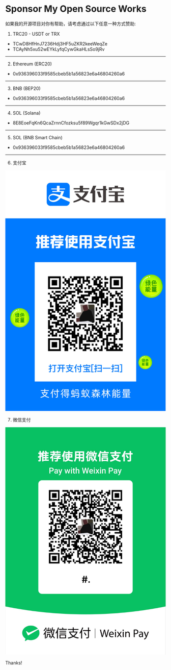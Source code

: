 # Sponsor My Open Source Works

如果我的开源项目对你有帮助，请考虑通过以下任意一种方式赞助:

1. TRC20 - USDT or TRX
- TCwD8HfHnJ7236Hdj3HF5uZKR2keeWeqZe
- TCAyNh5xu52wEYkLyfqCywGkaHLsSo9jRv

---

2. Ethereum (ERC20)
- 0x936396033f9585cbeb5b1a56823e6a46804260a6

---

3. BNB (BEP20)
- 0x936396033f9585cbeb5b1a56823e6a46804260a6

---

4. SOL (Solana)
- 8E8EoeFqKn6QcaZrnnCfozksu5f89Wgqr1kGwSDx2jDG

---

5. SOL (BNB Smart Chain)
- 0x936396033f9585cbeb5b1a56823e6a46804260a6

---

6. 支付宝

![支付宝](images/alipay.PNG)

7. 微信支付

![微信支付](images/wechat.JPG)

Thanks!
